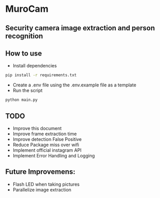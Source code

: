 # MuroCam
## Security camera image extraction and person recognition

## How to use
- Install dependencies
```bash
pip install -r requirements.txt
```
- Create a .env file using the .env.example file as a template
- Run the script

```bash
python main.py
```


## TODO
- Improve this document
- Improve frame extraction time
- Improve detection False Positive
- Reduce Package miss over wifi
- Implement official instagram API
- Implement Error Handling and Logging

## Future Improvemens:
- Flash LED when taking pictures
- Parallelize image extraction